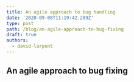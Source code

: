 ```yaml
---
title: An agile approach to bug handling
date: '2020-09-08T11:19:42.289Z'
type: post
path: /blog/an-agile-approach-to-bug-fixing
draft: true
authors:
  - david-larpent
---
```

## An agile approach to bug fixing